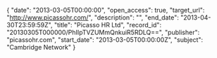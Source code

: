 {
  "date": "2013-03-05T00:00:00", 
  "open_access": true, 
  "target_url": "http://www.picassohr.com/", 
  "description": "", 
  "end_date": "2013-04-30T23:59:59Z", 
  "title": "Picasso HR Ltd", 
  "record_id": "20130305T000000/PhIIpTVZUMmQnkuiR5RDLQ==", 
  "publisher": "picassohr.com", 
  "start_date": "2013-03-05T00:00:00Z", 
  "subject": "Cambridge Network"
}

